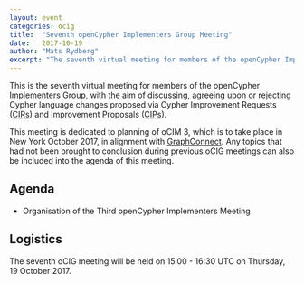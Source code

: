 ```yaml
---
layout: event
categories: ocig
title:  "Seventh openCypher Implementers Group Meeting"
date:   2017-10-19
author: "Mats Rydberg"
excerpt: "The seventh virtual meeting for members of the openCypher Implementers Group."
---
```

This is the seventh virtual meeting for members of the openCypher Implementers Group, with the aim of discussing, agreeing upon or rejecting Cypher language changes proposed via Cypher Improvement Requests (<a href="https://github.com/opencypher/openCypher/issues?q=is%3Aopen+is%3Aissue+label%3ACIR" target="_blank">CIRs</a>) and Improvement Proposals (<a href="/cips/" target="_blank">CIPs</a>).

This meeting is dedicated to planning of oCIM 3, which is to take place in New York October 2017, in alignment with [GraphConnect](http://graphconnect.com/).
Any topics that had not been brought to conclusion during previous oCIG meetings can also be included into the agenda of this meeting.

## Agenda

* Organisation of the Third openCypher Implementers Meeting

## Logistics

The seventh oCIG meeting will be held on 15.00 - 16:30 UTC on Thursday, 19 October 2017.
